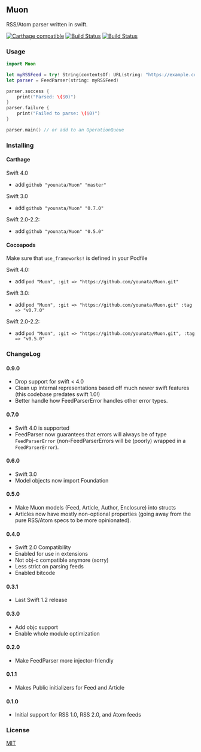 ## Muon

RSS/Atom parser written in swift.

[![Carthage compatible](https://img.shields.io/badge/Carthage-compatible-4BC51D.svg?style=flat)](https://github.com/Carthage/Carthage) [![Build Status](https://travis-ci.org/younata/Muon.svg)](https://travis-ci.org/younata/Muon) [![Build Status](https://ci.younata.com/api/v1/pipelines/Other/jobs/Muon%20Tests/badge)](https://ci.younata.com/teams/main/pipelines/Other/jobs/Muon%20Tests)

### Usage

```swift
import Muon

let myRSSFeed = try! String(contentsOf: URL(string: "https://example.com/feed.rss")!)
let parser = FeedParser(string: myRSSFeed)

parser.success {
    print("Parsed: \($0)")
}
parser.failure {
    print("Failed to parse: \($0)")
}

parser.main() // or add to an OperationQueue
```

### Installing

#### Carthage

Swift 4.0

* add `github "younata/Muon" "master"`

Swift 3.0

* add `github "younata/Muon" "0.7.0"`

Swift 2.0-2.2:

* add `github "younata/Muon" "0.5.0"`

#### Cocoapods

Make sure that `use_frameworks!` is defined in your Podfile

Swift 4.0:

* add `pod "Muon", :git => "https://github.com/younata/Muon.git"`

Swift 3.0:

* add `pod "Muon", :git => "https://github.com/younata/Muon.git" :tag => "v0.7.0"`

Swift 2.0-2.2:

* add `pod "Muon", :git => "https://github.com/younata/Muon.git", :tag => "v0.5.0"`

### ChangeLog

#### 0.9.0

- Drop support for swift < 4.0
- Clean up internal representations based off much newer swift features (this codebase predates swift 1.0!)
- Better handle how FeedParserError handles other error types.

#### 0.7.0

- Swift 4.0 is supported
- FeedParser now guarantees that errors will always be of type `FeedParserError` (non-FeedParserErrors will be (poorly) wrapped in a `FeedParserError`).

#### 0.6.0

- Swift 3.0
- Model objects now import Foundation

#### 0.5.0

- Make Muon models (Feed, Article, Author, Enclosure) into structs
- Articles now have mostly non-optional properties (going away from the pure RSS/Atom specs to be more opinionated).

#### 0.4.0

- Swift 2.0 Compatibility
- Enabled for use in extensions
- Not obj-c compatible anymore (sorry)
- Less strict on parsing feeds
- Enabled bitcode

#### 0.3.1

- Last Swift 1.2 release

#### 0.3.0

- Add objc support
- Enable whole module optimization

#### 0.2.0

- Make FeedParser more injector-friendly

#### 0.1.1

- Makes Public initializers for Feed and Article

#### 0.1.0

- Initial support for RSS 1.0, RSS 2.0, and Atom feeds

### License

[MIT](LICENSE)

